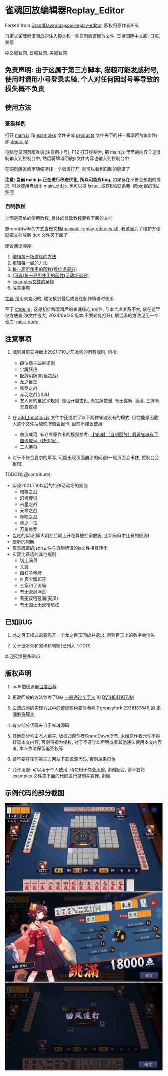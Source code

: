 # 雀魂回放编辑器Replay_Editor

Forked from [GrandDawn/majsoul-replay-editor](https://github.com/GrandDawn/majsoul-replay-editor), 版权归原作者所有

自定义雀魂牌谱回放的注入脚本和一些自制牌谱回放文件, 支持国际中文服, 日服, 美服

[中文服官网](https://www.maj-soul.com), [日服官网](https://mahjongsoul.com), [美服官网](https://mahjongsoul.yo-star.com)

## 免责声明: 由于这属于第三方脚本, 猫粮可能发威封号, 使用时请用小号登录实验, 个人对任何因封号等导致的损失概不负责

## 使用方法

### 查看样例

打开 [main.js](main.js) 和 [examples](examples) 文件夹或 [products](products) 文件夹下的任一牌谱回放js文件(
如 [demo.js](examples/demo.js))

电脑登录网页版雀魂(注意用小号), F12 打开控制台, 把 main.js 里面的内容全选复制输入到控制台中,
然后将牌谱回放js文件内容也输入到控制台中

在网页版雀魂里随便选择一个牌谱打开, 就可以看到自制的牌谱了

**注意: 当前 main.js 正在进行改进优化, 所以可能有bug**, 如果存在不符合预期的情况,
可以使用老版本 [main_old.js](main_old.js), 也可以提 issue,
或在B站联系我: [肥pig崔的B站空间](https://space.bilibili.com/372365985)

### 自制教程

上面是简单的使用教程, 具体的修改教程要看下面的文档

原repo用wiki的方式当做文档([majsoul-replay-editor.wiki](https://github.com/GrandDawn/majsoul-replay-editor/wiki)),
我这里为了维护方便就把文档放到 [doc](doc) 文件夹下面了

建议阅读顺序:

1. [编辑每一场游戏的方法](doc/编辑每一场游戏的方法.md)
2. [编辑每一局的方法](doc/编辑每一局的方法.md)
3. [每一局所使用的函数(段位场部分)](doc/每一局所使用的函数（段位场部分）.md)
4. [(可选)每一局所使用的函数(活动场部分)](doc/每一局所使用的函数（活动场部分）.md)
5. [examples文件的解释](doc/examples文件解释.md)
6. [注意事项](doc/注意事项.md)

[字典](doc/字典.md) 是用来查阅的, 建议放到最后或者在制作牌谱时使用

至于 [code.js](code.js) , 这是初步解混淆后的雀魂核心js文件, 与本仓库关系不大, 放在这里仅方便查阅(文件很大, 2024/09/25 版本
不要轻易打开),
解混淆的方法见另一个仓库: [misc-code](https://github.com/Fat-pig-Cui/misc-code)

## 注意事项

1. 规则目前支持截止2021.7.10之前雀魂的所有规则, 包括:
    - 段位场三四麻规则
    - 宝牌狂热
    - 配牌明牌(明镜之战)
    - 龙之目玉
    - 修罗之战
    - 赤羽之战(川麻)
    - 友人房的自定义规则: 是否开启古役, 赤宝牌数量, 有无食断, 番缚, 三麻有无自摸损

2. 在 [add_function.js](add_function.js) 文件中还提供了以下两种雀魂没有的模式, 但性能原因载入这个文件后放映牌谱会很卡,
   目前不建议使用
    - 血流成河,
      有仓库原作者的视频参考: [【雀魂】（自制回放）假设雀魂有了血流成河（快速版）](https://www.bilibili.com/video/BV1dB4y1F78x)
    - 二人麻将

3. 对于不符合要求的填写, 可能出现页面崩溃的问题(一般页面会卡住, 控制台会报错)

TODO(欢迎contribute):

- 实现2021.7.10以后的特殊活动场的规则
    - 暗夜之战
    - 幻境传说
    - 占星之战
    - 天命之战
    - 咏唱之战
    - 魂之一击
    - 万象修罗
- 包杠的实现(即大明杠后岭上开花算被杠家放铳, 比如天麻中比赛的规则)
- 振听的判断
- 真实牌谱的json文件与自制牌谱的js文件相互转化
- 实现比赛场的其他规则
    - 切上满贯
    - 头跳
    - 四杠子包牌
    - 杠表宝牌即开
    - 三家和了流局
    - 有无流局满贯
    - 有无双倍役满(天凤)
    - 有无国士无双枪暗杠

## 已知BUG

1. 龙之目玉模式需要先开一个龙之目玉回放并退出, 否则目玉上的数字会消失

2. 关于振听荣和的诈和判断(已列入 TODO)

欢迎反馈更多BUG

## 版权声明

1. md5加密源自[百度百科](https://baike.baidu.com/item/MD5)

2. 更改回放的方法参考了B站 [一般通过彳亍人](https://space.bilibili.com/23019265)
   的 [BV1HE411Q7JM](https://www.bilibili.com/video/BV1HE411Q7JM)

3. 血流成河的实现方式中的使牌颜色变淡参考了greasyfork [2938137849](https://greasyfork.org/zh-CN/users/749724-2938137849)
   的 [雀魂麻将脚本](https://greasyfork.org/zh-CN/scripts/423689-%E9%9B%80%E9%AD%82%E9%BA%BB%E5%B0%86%E8%84%9A%E6%9C%AC)

4. 有少部分代码来自于雀魂源码

5. 其他部分均由本人编写, 版权归原作者[GrandDawn](https://github.com/GrandDawn)所有, 未经原作者允许不得转载本文内容,
   否则将视为侵权, 对于不遵守此声明或者其他违法使用本文内容者, 本人依法保留追究权等

6. 请不要在任何第三方网站下载该源代码, 否则后果自负

7. 允许用途: 可以用于个人使用, 请勿用于商业用途, 谢谢配合, 请不要将 examples 文件夹下面的代码进行录制并宣传, 谢谢

## 示例代码的部分截图

![](doc/pic/preview1.JPG)
![](doc/pic/preview2.JPG)
![](doc/pic/preview3.JPG)
